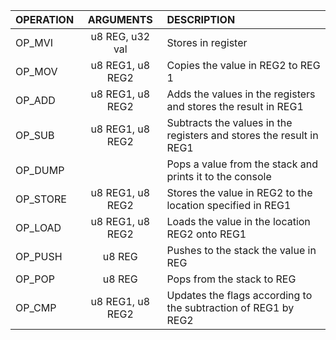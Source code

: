 | OPERATION | ARGUMENTS | DESCRIPTION |
| :---			| :----:		| :---				|
|	OP_MVI	| u8 REG, u32 val | Stores <val> in register <REG> |
|	OP_MOV	| u8 REG1, u8 REG2 | Copies the value in REG2 to REG 1 |
|	OP_ADD | u8 REG1, u8 REG2 | Adds the values in the registers and stores the result in REG1 |
|	OP_SUB | u8 REG1, u8 REG2 | Subtracts the values in the registers and stores the result in REG1 |
| OP_DUMP |  | Pops a value from the stack and prints it to the console |
| OP_STORE | u8 REG1, u8 REG2 | Stores the value in REG2 to the location specified in REG1 |
| OP_LOAD | u8 REG1, u8 REG2 | Loads the value in the location REG2 onto REG1 |
| OP_PUSH | u8 REG | Pushes to the stack the value in REG |
| OP_POP | u8 REG | Pops from the stack to REG |
| OP_CMP | u8 REG1, u8 REG2 | Updates the flags according to the subtraction of REG1 by REG2|
